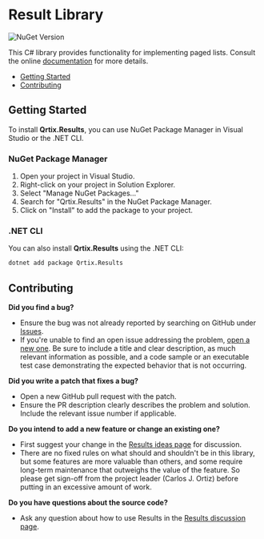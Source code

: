 # Result Library

![NuGet Version](https://img.shields.io/nuget/v/Qrtix.Results)

This C# library provides functionality for implementing paged lists.
Consult the online [documentation](https://q-rtix.github.io/Results/) for more details.

- [Getting Started](#getting-started)
- [Contributing](#contributing)

## Getting Started

To install **Qrtix.Results**, you can use NuGet Package Manager in Visual Studio or the .NET CLI.

### NuGet Package Manager

1. Open your project in Visual Studio.
2. Right-click on your project in Solution Explorer.
3. Select "Manage NuGet Packages..."
4. Search for "Qrtix.Results" in the NuGet Package Manager.
5. Click on "Install" to add the package to your project.

### .NET CLI

You can also install **Qrtix.Results** using the .NET CLI:

```sh
dotnet add package Qrtix.Results
```

## Contributing

**Did you find a bug?**

- Ensure the bug was not already reported by searching on GitHub
  under [Issues](https://github.com/q-rtix/Results/issues).
- If you're unable to find an open issue addressing the
  problem, [open a new one](https://github.com/q-rtix/Results/issues/new). Be sure to include a title and clear
  description, as much relevant information as possible, and a code sample or an executable test case demonstrating the
  expected behavior that is not occurring.

**Did you write a patch that fixes a bug?**

- Open a new GitHub pull request with the patch.
- Ensure the PR description clearly describes the problem and solution. Include the relevant issue number if applicable.

**Do you intend to add a new feature or change an existing one?**

- First suggest your change in the [Results ideas page](https://github.com/q-rtix/Results/discussions/categories/ideas)
  for discussion.
- There are no fixed rules on what should and shouldn't be in this library, but some features are more valuable than
  others, and some require long-term maintenance that outweighs the value of the feature. So please get sign-off from
  the
  project leader (Carlos J. Ortiz) before putting in an excessive amount of work.

**Do you have questions about the source code?**

- Ask any question about how to use Results in
  the [Results discussion page](https://github.com/q-rtix/Results/discussions/new?category=q-a).

